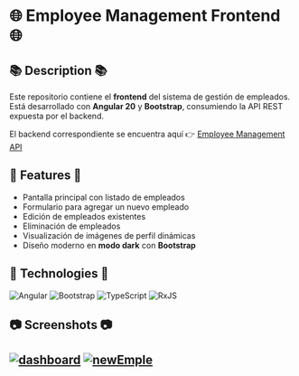# 🌐 Employee Management Frontend 🌐

## 📚 Description 📚
Este repositorio contiene el **frontend** del sistema de gestión de empleados.  
Está desarrollado con **Angular 20** y **Bootstrap**, consumiendo la API REST expuesta por el backend.  

El backend correspondiente se encuentra aquí 👉 [Employee Management API](https://github.com/ale94/employee-api.git)

## 🚀 Features 🚀
- Pantalla principal con listado de empleados  
- Formulario para agregar un nuevo empleado  
- Edición de empleados existentes  
- Eliminación de empleados  
- Visualización de imágenes de perfil dinámicas  
- Diseño moderno en **modo dark** con **Bootstrap**  

## 🤖 Technologies 🤖
![Angular](https://img.shields.io/badge/angular-%23DD0031.svg?style=for-the-badge&logo=angular&logoColor=white)
![Bootstrap](https://img.shields.io/badge/bootstrap-%23563D7C.svg?style=for-the-badge&logo=bootstrap&logoColor=white)
![TypeScript](https://img.shields.io/badge/typescript-%23007ACC.svg?style=for-the-badge&logo=typescript&logoColor=white)
![RxJS](https://img.shields.io/badge/RxJS-B7178C?style=for-the-badge&logo=ReactiveX&logoColor=fff)

## 📷 Screenshots 📷
<a href="https://ibb.co/G30wnccv"><img src="https://i.ibb.co/5x6DGBBW/dashboard.png" alt="dashboard" border="0"></a>
<a href="https://ibb.co/W1s2Mr4"><img src="https://i.ibb.co/cdxrZWS/newEmple.png" alt="newEmple" border="0"></a>
---
